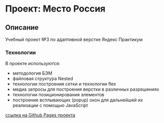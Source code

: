 # Проект: Место Россия

## Описание
Учебный проект №3 по адаптивной верстке Яндекс Практикум

### Технологии
В проекте используются:
* методология БЭМ
* файловая структура Nested
* технологии построения сетки и технологии flex
* медиа запросы для построения верстки в различных разрешениях
* технологии позиционирования элементов
* построение всплывающих (popup) окон для дальнейшей их реализации с помощью JavaScript 


[ссылка на Github Pages проекта](https://alexghz81.github.io/mesto-project/)

